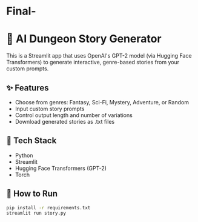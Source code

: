 # Final-

# 📖 AI Dungeon Story Generator

This is a Streamlit app that uses OpenAI's GPT-2 model (via Hugging Face Transformers) to generate interactive, genre-based stories from your custom prompts.

## ✨ Features
- Choose from genres: Fantasy, Sci-Fi, Mystery, Adventure, or Random
- Input custom story prompts
- Control output length and number of variations
- Download generated stories as .txt files

## 🧠 Tech Stack
- Python
- Streamlit
- Hugging Face Transformers (GPT-2)
- Torch

## 🚀 How to Run

```bash
pip install -r requirements.txt
streamlit run story.py 
